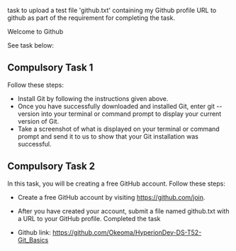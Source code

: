  task to upload a test file 'github.txt' containing my Github profile URL to github as part of the requirement for completing the task.

Welcome to Github

See task below:
## Compulsory Task 1
Follow these steps:
- Install Git by following the instructions given above.
- Once you have successfully downloaded and installed Git, enter
git --version into your terminal or command prompt to display your
current version of Git.
- Take a screenshot of what is displayed on your terminal or command
prompt and send it to us to show that your Git installation was successful.
## Compulsory Task 2
In this task, you will be creating a free GitHub account.
Follow these steps:
- Create a free GitHub account by visiting https://github.com/join.
- After you have created your account, submit a file named github.txt with a
URL to your GitHub profile.
Completed the task

- Github link: https://github.com/Okeoma/HyperionDev-DS-T52-Git_Basics
